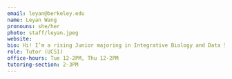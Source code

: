 ```yaml
---
email: leyan@berkeley.edu
name: Leyan Wang
pronouns: she/her
photo: staff/leyan.jpeg
website:
bio: Hi! I’m a rising Junior majoring in Integrative Biology and Data Science. I enjoy sketching, hiking, and watching wild animals.
role: Tutor (UCS1)
office-hours: Tue 12-2PM, Thu 12-2PM
tutoring-section: 2-3PM
---
```

